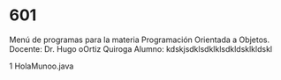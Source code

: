 # 601

Menú de programas para la materia Programación Orientada a Objetos.
Docente: Dr. Hugo oOrtiz Quiroga
Alumno: kdskjsdklsdklklsdkldsklkldskl

1 HolaMunoo.java
